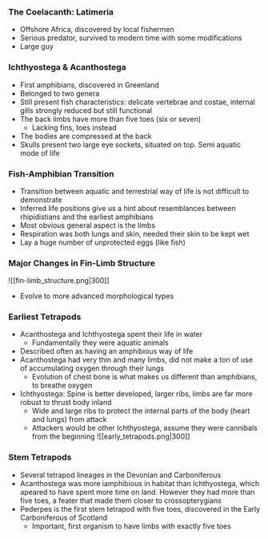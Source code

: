 ### The Coelacanth: Latimeria
 - Offshore Africa, discovered by local fishermen
 - Serious predator, survived to modern time with some modifications
 - Large guy

### Ichthyostega & Acanthostega
 - First amphibians, discovered in Greenland
 - Belonged to two genera
 - Still present fish characteristics: delicate vertebrae and costae, internal gills strongly reduced but still functional
 - The  back limbs have more than five toes (six or seven)
	 - Lacking fins, toes instead
 - The bodies are compressed at the back
 - Skulls present two large eye sockets, situated on top. Semi aquatic mode of life

### Fish-Amphibian Transition
 - Transition between aquatic and terrestrial way of life is not difficult to demonstrate
 - Inferred life positions give us a hint about resemblances between rhipidistians and the earliest amphibians
 - Most obvious general aspect is the limbs
 - Respiration was both lungs and skin, needed their skin to be kept wet
 - Lay a huge number of unprotected eggs (like fish)

### Major Changes in Fin-Limb Structure
![[fin-limb_structure.png|300]]
 - Evolve to more advanced morphological types

### Earliest Tetrapods
 - Acanthostega and Ichthyostega spent their life in water
	 - Fundamentally they were aquatic animals
 - Described often as having an amphibious way of life
 - Acanthostega had very thin and many limbs, did not make a ton of use of accumulating oxygen through their lungs
	 - Evolution of chest bone is what makes us different than amphibians, to breathe oxygen
 - Ichthyostega: Spine is better developed, larger ribs, limbs are far more robust to thrust body inland
	 - Wide and large ribs to protect the internal parts of the body (heart and lungs) from attack
	 - Attackers would be other Ichthyostega, assume they were cannibals from the beginning
![[early_tetrapods.png|300]]

### Stem Tetrapods
 - Several tetrapod lineages in the Devonian and Carboniferous
 - Acanthostega was more iamphibious in habitat than Ichthyostega, which apeared to have spent more time on land. However they had more than five toes, a feater that made them closer to crossopterygians
 - Pederpes is the first stem tetrapod with five toes, discovered in the Early Carboniferous of Scotland
	 - Important, first organism to have limbs with exactly five toes